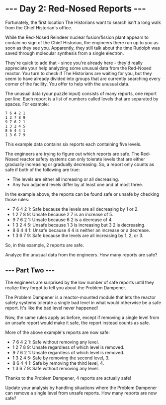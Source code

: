 # --- Day 2: Red-Nosed Reports ---

Fortunately, the first location The Historians want to search isn't a long walk
from the Chief Historian's office.

While the Red-Nosed Reindeer nuclear fusion/fission plant appears to contain no
sign of the Chief Historian, the engineers there run up to you as soon as they
see you. Apparently, they still talk about the time Rudolph was saved through
molecular synthesis from a single electron.

They're quick to add that - since you're already here - they'd really
appreciate your help analyzing some unusual data from the Red-Nosed reactor.
You turn to check if The Historians are waiting for you, but they seem to have
already divided into groups that are currently searching every corner of the
facility. You offer to help with the unusual data.

The unusual data (your puzzle input) consists of many reports, one report per
line. Each report is a list of numbers called levels that are separated by
spaces. For example:

```
7 6 4 2 1
1 2 7 8 9
9 7 6 2 1
1 3 2 4 5
8 6 4 4 1
1 3 6 7 9
```

This example data contains six reports each containing five levels.

The engineers are trying to figure out which reports are safe. The Red-Nosed
reactor safety systems can only tolerate levels that are either gradually
increasing or gradually decreasing. So, a report only counts as safe if both of
the following are true:

- The levels are either all increasing or all decreasing.
- Any two adjacent levels differ by at least one and at most three.

In the example above, the reports can be found safe or unsafe by checking those
rules:

* 7 6 4 2 1: Safe because the levels are all decreasing by 1 or 2.
* 1 2 7 8 9: Unsafe because 2 7 is an increase of 5.
* 9 7 6 2 1: Unsafe because 6 2 is a decrease of 4.
* 1 3 2 4 5: Unsafe because 1 3 is increasing but 3 2 is decreasing.
* 8 6 4 4 1: Unsafe because 4 4 is neither an increase or a decrease.
* 1 3 6 7 9: Safe because the levels are all increasing by 1, 2, or 3.

So, in this example, 2 reports are safe.

Analyze the unusual data from the engineers. How many reports are safe?

## --- Part Two ---

The engineers are surprised by the low number of safe reports until they
realize they forgot to tell you about the Problem Dampener.

The Problem Dampener is a reactor-mounted module that lets the reactor safety
systems tolerate a single bad level in what would otherwise be a safe report.
It's like the bad level never happened!

Now, the same rules apply as before, except if removing a single level from an
unsafe report would make it safe, the report instead counts as safe.

More of the above example's reports are now safe:

* 7 6 4 2 1: Safe without removing any level.
* 1 2 7 8 9: Unsafe regardless of which level is removed.
* 9 7 6 2 1: Unsafe regardless of which level is removed.
* 1 3 2 4 5: Safe by removing the second level, 3.
* 8 6 4 4 1: Safe by removing the third level, 4.
* 1 3 6 7 9: Safe without removing any level.

Thanks to the Problem Dampener, 4 reports are actually safe!

Update your analysis by handling situations where the Problem Dampener can
remove a single level from unsafe reports. How many reports are now safe?
